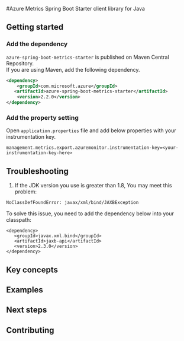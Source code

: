 #Azure Metrics Spring Boot Starter client library for Java

## Getting started

### Add the dependency

`azure-spring-boot-metrics-starter` is published on Maven Central Repository.  
If you are using Maven, add the following dependency.  

```xml
<dependency>
    <groupId>com.microsoft.azure</groupId>
   <artifactId>azure-spring-boot-metrics-starter</artifactId>
    <version>2.2.0</version>
</dependency>
```

### Add the property setting

Open `application.properties` file and add below properties with your instrumentation key.

```
management.metrics.export.azuremonitor.instrumentation-key=<your-instrumentation-key-here>
```

## Troubleshooting
1. If the JDK version you use is greater than 1.8, You may meet this problem: 
```
NoClassDefFoundError: javax/xml/bind/JAXBException
```

To solve this issue, you need to add the dependency below into your classpath:
```
<dependency>
   <groupId>javax.xml.bind</groupId>
   <artifactId>jaxb-api</artifactId>
   <version>2.3.0</version>
</dependency>
```

## Key concepts
## Examples
## Next steps
## Contributing
